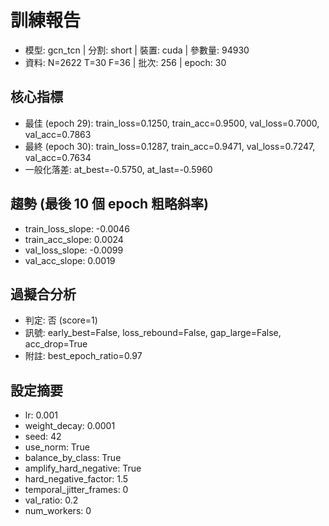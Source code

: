 # 訓練報告
- 模型: gcn_tcn  | 分割: short  | 裝置: cuda  | 參數量: 94930
- 資料: N=2622 T=30 F=36  | 批次: 256  | epoch: 30

## 核心指標
- 最佳 (epoch 29): train_loss=0.1250, train_acc=0.9500, val_loss=0.7000, val_acc=0.7863
- 最終 (epoch 30): train_loss=0.1287, train_acc=0.9471, val_loss=0.7247, val_acc=0.7634
- 一般化落差: at_best=-0.5750, at_last=-0.5960

## 趨勢 (最後 10 個 epoch 粗略斜率)
- train_loss_slope: -0.0046
- train_acc_slope: 0.0024
- val_loss_slope: -0.0099
- val_acc_slope: 0.0019

## 過擬合分析
- 判定: 否 (score=1)
- 訊號: early_best=False, loss_rebound=False, gap_large=False, acc_drop=True
- 附註: best_epoch_ratio=0.97

## 設定摘要
- lr: 0.001
- weight_decay: 0.0001
- seed: 42
- use_norm: True
- balance_by_class: True
- amplify_hard_negative: True
- hard_negative_factor: 1.5
- temporal_jitter_frames: 0
- val_ratio: 0.2
- num_workers: 0
